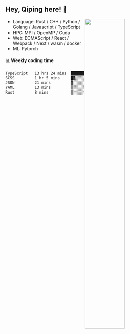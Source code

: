 

## Hey, Qiping here! :wave:

[<img align="right" width="50%" src="https://github-readme-stats.vercel.app/api?username=ppppqp&theme=dark&show_icons=true">](https://metrics.lecoq.io/ppppqp?template=classic)



-   Language: Rust / C++ / Python / Golang / Javascript / TypeScript
-   HPC: MPI / OpenMP / Cuda
-   Web: ECMAScript / React / Webpack / Next / wasm / docker
-   ML: Pytorch



#### :bar_chart: Weekly coding time

<!--START_SECTION:waka-->

```txt
TypeScript   13 hrs 24 mins  █████████████████████▓░░░   87.29 %
SCSS         1 hr 5 mins     █▓░░░░░░░░░░░░░░░░░░░░░░░   07.07 %
JSON         21 mins         ▓░░░░░░░░░░░░░░░░░░░░░░░░   02.34 %
YAML         13 mins         ▒░░░░░░░░░░░░░░░░░░░░░░░░   01.51 %
Rust         8 mins          ▒░░░░░░░░░░░░░░░░░░░░░░░░   00.96 %
```

<!--END_SECTION:waka-->
